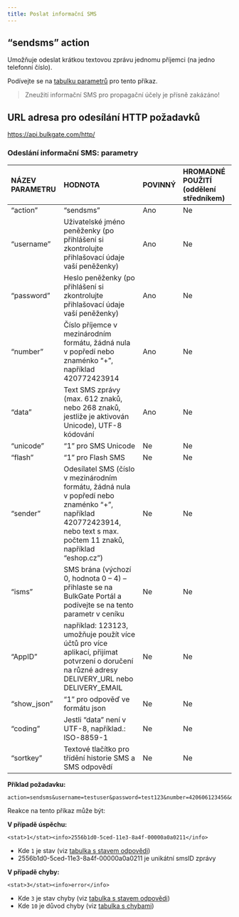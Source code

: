 ```yaml
---
title: Poslat informační SMS
---
```


## “sendsms” action
Umožňuje odeslat krátkou textovou zprávu jednomu příjemci (na jedno telefonní číslo).

Podívejte se na [tabulku parametrů](#odeslání-informační-sms-parametry) pro tento příkaz.

> Zneužití informační SMS pro propagační účely je přísně zakázáno!

## URL adresa pro odesílání HTTP požadavků
https://api.bulkgate.com/http/

### Odeslání informační SMS: parametry
|NÁZEV PARAMETRU|	HODNOTA|	POVINNÝ|	HROMADNÉ POUŽITÍ (oddělení středníkem)|
|:--- |:--- |:--- |:--- |
|“action”|	“sendsms”|	Ano	|Ne|
|“username”|	Uživatelské jméno peněženky (po přihlášení si zkontrolujte přihlašovací údaje vaší peněženky)	|Ano	|Ne|
|“password”|	Heslo peněženky (po přihlášení si zkontrolujte přihlašovací údaje vaší peněženky)|	Ano	|Ne|
|“number”	|Číslo příjemce v mezinárodním formátu, žádná nula v popředí nebo znaménko “+”, například 420772423914	|Ano	|Ne|
|“data”|	Text SMS zprávy (max. 612 znaků, nebo 268 znaků, jestliže je aktivován Unicode), UTF-8 kódování	|Ano	|Ne|
|“unicode”|	“1” pro SMS Unicode|	Ne|	Ne|
|“flash”|	“1” pro Flash SMS|	Ne|	Ne|
|“sender”|	Odesílatel SMS (číslo v mezinárodním formátu, žádná nula v popředí nebo znaménko “+”, například 420772423914, nebo text s max. počtem 11 znaků, například “eshop.cz”)|	Ne	|Ne|
|“isms”	|SMS brána (výchozí 0, hodnota 0 – 4) – přihlaste se na BulkGate Portál a podívejte se na tento parametr v ceníku |	Ne|	Ne|
|“AppID”	|například: 123123, umožňuje použít více účtů pro více aplikací, přijímat potvrzení o doručení na různé adresy DELIVERY_URL nebo DELIVERY_EMAIL|	Ne|	Ne|
|“show_json”|	“1” pro odpověď ve formátu json	|Ne	|Ne|
|“coding”	|Jestli “data” není v UTF-8, například.: ISO-8859-1	|Ne	|Ne|
|“sortkey”|	Textové tlačítko pro třídění historie SMS a SMS odpovědí	|Ne	|Ne|

**Příklad požadavku:**
``` url
action=sendsms&username=testuser&password=test123&number=420606123456&data=Ahoj
```

Reakce na tento příkaz může být:

**V případě úspěchu:**
``` url
<stat>1</stat><info>2556b1d0-5ced-11e3-8a4f-00000a0a0211</info>
```
-	Kde `1` je stav (viz [tabulka s stavem odpovědi](http-low-level-api-send-bulk-sms-same-text.md#odeslat-hromadnou-sms-se-stejným-textem-stav-odpovědi))
-	2556b1d0-5ced-11e3-8a4f-00000a0a0211 je unikátní smsID zprávy

**V případě chyby:**
``` url
<stat>3</stat><info>error</info>
```
-	Kde `3` je stav chyby (viz [tabulka s stavem odpovědi](http-low-level-api-send-bulk-sms-same-text.md#odeslat-hromadnou-sms-se-stejným-textem-stav-odpovědi))
- Kde `10` je důvod chyby (viz [tabulka s chybami](http-low-level-api-send-bulk-sms-same-text.md#odeslat-hromadnou-sms-se-stejným-textem-důvody-chyby))
